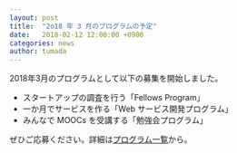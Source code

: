 ```yaml
---
layout: post
title:  "2o18 年 3 月のプログラムの予定"
date:   2018-02-12 12:00:00 +0900
categories: news
author: tumada
---
```


2018年3月のプログラムとして以下の募集を開始しました。

- スタートアップの調査を行う「Fellows Program」
- 一か月でサービスを作る「Web サービス開発プログラム」
- みんなで MOOCs を受講する「勉強会プログラム」

ぜひご応募ください。詳細は[プログラム一覧](/program/)から。